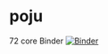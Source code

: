 # poju
72 core Binder
[![Binder](https://mybinder.org/badge_logo.svg)](https://mybinder.org/v2/gh/Slakem4/poju.git/main)
